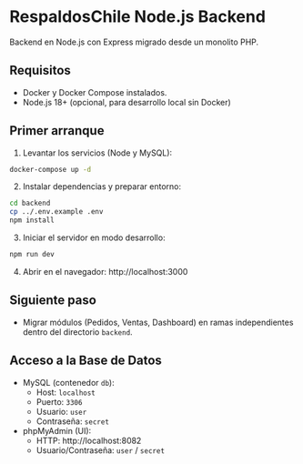 # RespaldosChile Node.js Backend
Backend en Node.js con Express migrado desde un monolito PHP.

## Requisitos
- Docker y Docker Compose instalados.
- Node.js 18+ (opcional, para desarrollo local sin Docker)

## Primer arranque
1. Levantar los servicios (Node y MySQL):
```bash
docker-compose up -d
```
2. Instalar dependencias y preparar entorno:
```bash
cd backend
cp ../.env.example .env
npm install
```
3. Iniciar el servidor en modo desarrollo:
```bash
npm run dev
```
4. Abrir en el navegador: http://localhost:3000

## Siguiente paso
 - Migrar módulos (Pedidos, Ventas, Dashboard) en ramas independientes dentro del directorio `backend`.

## Acceso a la Base de Datos

- MySQL (contenedor `db`):
  - Host: `localhost`
  - Puerto: `3306`
  - Usuario: `user`
  - Contraseña: `secret`
- phpMyAdmin (UI):
  - HTTP: http://localhost:8082
  - Usuario/Contraseña: `user` / `secret`